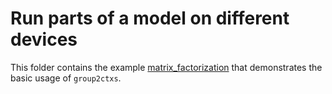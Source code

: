 # Run parts of a model on different devices

This folder contains the example [matrix_factorization](https://github.com/apache/incubator-mxnet/tree/master/example/model-parallel/matrix_factorization) that demonstrates the basic usage of `group2ctxs`. 
